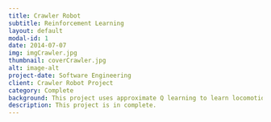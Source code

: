 ```yaml
---
title: Crawler Robot
subtitle: Reinforcement Learning 
layout: default
modal-id: 1
date: 2014-07-07
img: imgCrawler.jpg
thumbnail: coverCrawler.jpg
alt: image-alt
project-date: Software Engineering
client: Crawler Robot Project
category: Complete
background: This project uses approximate Q learning to learn locomotion of a simple 2D crawler and Pacman. The Q learning code is written from scratch and is one of a projects from CS188 Artificial Intelligence
description: This project is in complete.
---
```

